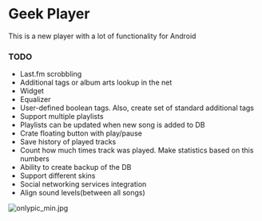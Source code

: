 # Geek Player #

This is a new player with a lot of functionality for Android

### TODO ###

* Last.fm scrobbling
* Additional tags or album arts lookup in the net
* Widget
* Equalizer
* User-defined boolean tags. Also, create set of standard additional tags
* Support multiple playlists
* Playlists  can be updated when new song is added to DB
* Crate floating button with play/pause
* Save history of played tracks
* Count how much times track was played. Make statistics based on this numbers
* Ability to create backup of the DB
* Support different skins 
* Social networking services integration
* Align sound levels(between all songs)

![onlypic_min.jpg](https://bitbucket.org/repo/Rp7dLp/images/1204164678-onlypic_min.jpg)